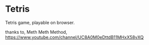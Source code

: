 # Tetris

Tetris game, playable on browser.

thanks to, 
Meth Meth Method,
https://www.youtube.com/channel/UC8A0M0eDttdB11MHxX58vXQ
